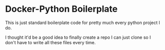 # Docker-Python Boilerplate
This is just standard boilerplate code for pretty much every python project I do.

I thought it'd be a good idea to finally create a repo I can just clone so I don't have to write all these files every time.

